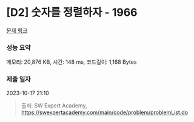 # [D2] 숫자를 정렬하자 - 1966 

[문제 링크](https://swexpertacademy.com/main/code/problem/problemDetail.do?contestProbId=AV5PrmyKAWEDFAUq) 

### 성능 요약

메모리: 20,876 KB, 시간: 148 ms, 코드길이: 1,168 Bytes

### 제출 일자

2023-10-17 21:10



> 출처: SW Expert Academy, https://swexpertacademy.com/main/code/problem/problemList.do